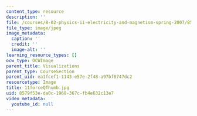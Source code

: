 ```yaml
---
content_type: resource
description: ''
file: /courses/8-02-physics-ii-electricity-and-magnetism-spring-2007/8579f53eda0c1968367cfb4e632c13e7_11forceQThumb.jpg
file_type: image/jpeg
image_metadata:
  caption: ''
  credit: ''
  image-alt: ''
learning_resource_types: []
ocw_type: OCWImage
parent_title: Visualizations
parent_type: CourseSection
parent_uid: ea1fcef1-1143-e57e-2f48-a97bf8747dc2
resourcetype: Image
title: 11forceQThumb.jpg
uid: 8579f53e-da0c-1968-367c-fb4e632c13e7
video_metadata:
  youtube_id: null
---
```

